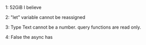 1: 52GiB I believe

2: "let" variable cannot be reassigned

3: Type Text cannot be a number. query functions are read only.

4: False the async has
